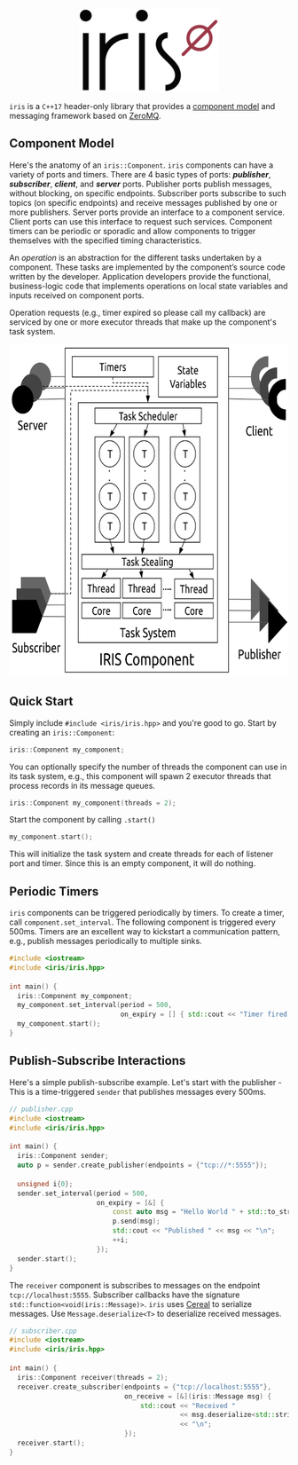 <p align="center">
  <img height="150" src="img/logo.png"/>  
</p>

`iris` is a `C++17` header-only library that provides a [component model](https://en.wikipedia.org/wiki/Component-based_software_engineering) and messaging framework based on [ZeroMQ](https://zeromq.org/). 

## Component Model

Here's the anatomy of an `iris::Component`. `iris` components can have a variety of ports and timers. There are 4 basic types of ports: ***publisher***, ***subscriber***, ***client***, and ***server*** ports. Publisher ports publish messages, without blocking, on specific endpoints. Subscriber ports subscribe to such topics (on specific endpoints) and receive messages published by one or more publishers. Server ports provide an interface to a component service. Client ports can use this interface to request such services. Component timers can be periodic or sporadic and allow components to trigger themselves with the specified timing characteristics.

An _operation_ is an abstraction for the different tasks undertaken by a component.  These tasks are implemented by the component’s source code written by the developer. Application developers provide the functional, business-logic code that implements operations on local state variables and inputs received on component ports. 

Operation requests (e.g., timer expired so please call my callback) are serviced by one or more executor threads that make up the component's task system. 

<p align="center">
  <img height="600" src="img/iriscom.png"/>  
</p>

## Quick Start

Simply include `#include <iris/iris.hpp>` and you're good to go. Start by creating an `iris::Component`:

```cpp
iris::Component my_component;
```

You can optionally specify the number of threads the component can use in its task system, e.g., this component will spawn 2 executor threads that process records in its message queues. 

```cpp
iris::Component my_component(threads = 2);
```

Start the component by calling `.start()`

```cpp
my_component.start();
```

This will initialize the task system and create threads for each of listener port and timer. Since this is an empty component, it will do nothing. 

## Periodic Timers

`iris` components can be triggered periodically by timers. To create a timer, call `component.set_interval`. The following component is triggered every 500ms. Timers are an excellent way to kickstart a communication pattern, e.g., publish messages periodically to multiple sinks.

```cpp
#include <iostream>
#include <iris/iris.hpp>

int main() {
  iris::Component my_component;
  my_component.set_interval(period = 500,
                            on_expiry = [] { std::cout << "Timer fired!\n"; });
  my_component.start();
}
```

## Publish-Subscribe Interactions

Here's a simple publish-subscribe example. Let's start with the publisher - This is a time-triggered `sender` that publishes messages every 500ms. 

```cpp
// publisher.cpp
#include <iostream>
#include <iris/iris.hpp>

int main() {
  iris::Component sender;
  auto p = sender.create_publisher(endpoints = {"tcp://*:5555"});

  unsigned i{0};
  sender.set_interval(period = 500, 
                      on_expiry = [&] { 
                          const auto msg = "Hello World " + std::to_string(i);
                          p.send(msg);
                          std::cout << "Published " << msg << "\n";
                          ++i;
                      });
  sender.start();
}
```

The `receiver` component is subscribes to messages on the endpoint `tcp://localhost:5555`. Subscriber callbacks have the signature `std::function<void(iris::Message)>`. `iris` uses [Cereal](https://uscilab.github.io/cereal/) to serialize messages. Use `Message.deserialize<T>` to deserialize received messages. 

```cpp
// subscriber.cpp
#include <iostream>
#include <iris/iris.hpp>

int main() {
  iris::Component receiver(threads = 2);
  receiver.create_subscriber(endpoints = {"tcp://localhost:5555"},
                             on_receive = [&](iris::Message msg) {
                                 std::cout << "Received "
                                           << msg.deserialize<std::string>()
                                           << "\n";
                             });
  receiver.start();
}
```
